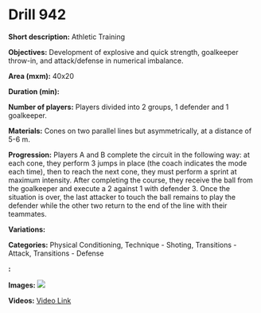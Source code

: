# Drill 942

**Short description:**
Athletic Training

**Objectives:**
Development of explosive and quick strength, goalkeeper throw-in, and attack/defense in numerical imbalance.

**Area (mxm):**
40x20

**Duration (min):**


**Number of players:**
Players divided into 2 groups, 1 defender and 1 goalkeeper.

**Materials:**
Cones on two parallel lines but asymmetrically, at a distance of 5-6 m.

**Progression:**
Players A and B complete the circuit in the following way: at each cone, they perform 3 jumps in place (the coach indicates the mode each time), then to reach the next cone, they must perform a sprint at maximum intensity. After completing the course, they receive the ball from the goalkeeper and execute a 2 against 1 with defender 3. Once the situation is over, the last attacker to touch the ball remains to play the defender while the other two return to the end of the line with their teammates.

**Variations:**


**Categories:**
Physical Conditioning, Technique - Shoting, Transitions - Attack, Transitions - Defense

**:**


**Images:**
![](https://www.coachingfutsal.com/\images\be44eaa57c3339fb779c4497789caa4c44ad33b66e28690eb877e4bd3f39b76cb88637e63d600669707be686a70cfc961886556989b49974bfc68f79ef084a7250af564529cd5.jpg)

**Videos:**
[Video Link](https://www.youtube.com/embed/YXbb5iVf7rQ)

